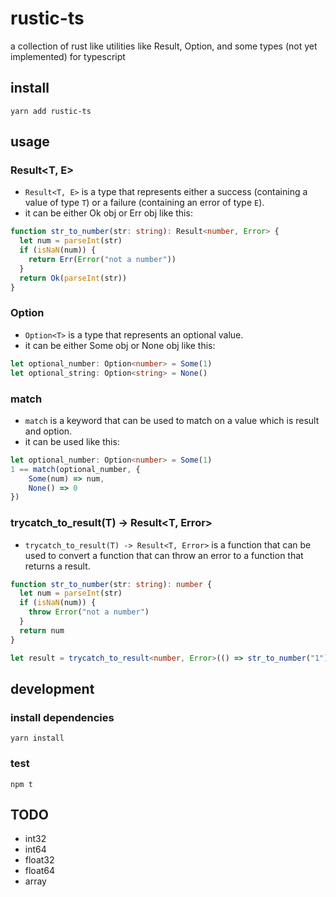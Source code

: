 # rustic-ts

a collection of rust like utilities like Result, Option, and some types (not yet implemented) for typescript

## install

```
yarn add rustic-ts
```

## usage

### Result<T, E>

- `Result<T, E>` is a type that represents either a success (containing a value of type `T`) or a failure (containing an error of type `E`).
- it can be either Ok obj or Err obj like this:

```typescript
function str_to_number(str: string): Result<number, Error> {
  let num = parseInt(str)
  if (isNaN(num)) {
    return Err(Error("not a number"))
  }
  return Ok(parseInt(str))
}
```

### Option<T>

- `Option<T>` is a type that represents an optional value.
- it can be either Some obj or None obj like this:

```typescript
let optional_number: Option<number> = Some(1)
let optional_string: Option<string> = None()
```

### match

- `match` is a keyword that can be used to match on a value which is result and option.
- it can be used like this:

```typescript
let optional_number: Option<number> = Some(1)
1 == match(optional_number, {
    Some(num) => num,
    None() => 0
})
```

### trycatch_to_result(T) -> Result<T, Error>

- `trycatch_to_result(T) -> Result<T, Error>` is a function that can be used to convert a function that can throw an error to a function that returns a result.

```typescript
function str_to_number(str: string): number {
  let num = parseInt(str)
  if (isNaN(num)) {
    throw Error("not a number")
  }
  return num
}

let result = trycatch_to_result<number, Error>(() => str_to_number("1"))
```

## development

### install dependencies

```
yarn install
```

### test

```
npm t
```

## TODO

- int32
- int64
- float32
- float64
- array
